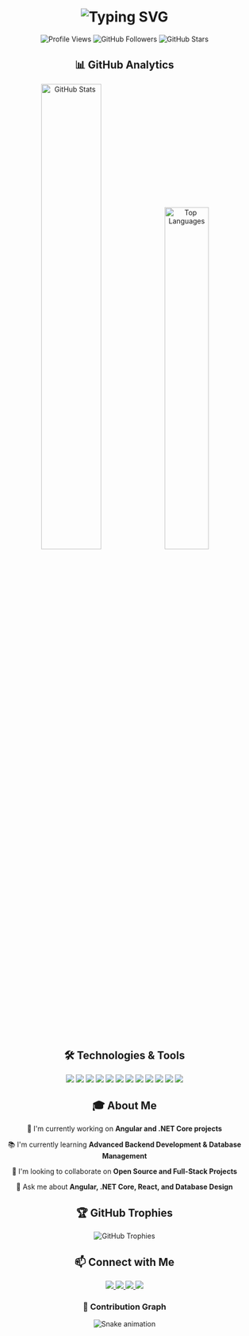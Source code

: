 <h1 align="center">
  <img src="https://readme-typing-svg.herokuapp.com?font=Fira+Code&size=30&duration=3000&pause=1000&color=A020F0&center=true&vCenter=true&width=435&lines=Hi+there+👋;I'm+Althaf+Husain;A+Passionate;Full+Stack+Developer;Always+Learning;New+Things" alt="Typing SVG" />
</h1>

<div align="center">
  <img src="https://komarev.com/ghpvc/?username=althafhsn&color=blueviolet" alt="Profile Views"/>
  <img src="https://img.shields.io/github/followers/althafhsn?label=Followers&style=social" alt="GitHub Followers"/>
  <img src="https://img.shields.io/github/stars/althafhsn?label=Stars&style=social" alt="GitHub Stars"/>
</div>

<h2 align="center">📊 GitHub Analytics</h2>

<div align="center">
  <img width="49%" src="https://github-readme-stats.vercel.app/api?username=althafhsn&show_icons=true&theme=radical" alt="GitHub Stats"/>
  <img width="42%" src="https://github-readme-stats.vercel.app/api/top-langs/?username=althafhsn&layout=compact&theme=radical" alt="Top Languages"/>
</div>

<h2 align="center">🛠️ Technologies & Tools</h2>

<div align="center">
<img src="https://img.shields.io/badge/C%23-239120?style=for-the-badge&logo=csharp&logoColor=white"/>
<img src="https://img.shields.io/badge/Angular-DD0031?style=for-the-badge&logo=angular&logoColor=white"/>
<img src="https://img.shields.io/badge/React-61DAFB?style=for-the-badge&logo=react&logoColor=black"/>
<img src="https://img.shields.io/badge/HTML5-E34F26?style=for-the-badge&logo=html5&logoColor=white"/>
<img src="https://img.shields.io/badge/CSS3-1572B6?style=for-the-badge&logo=css3&logoColor=white"/>
<img src="https://img.shields.io/badge/Tailwind_CSS-06B6D4?style=for-the-badge&logo=tailwindcss&logoColor=white"/>
<img src="https://img.shields.io/badge/JavaScript-F7DF1E?style=for-the-badge&logo=javascript&logoColor=black"/>
<img src="https://img.shields.io/badge/TypeScript-007ACC?style=for-the-badge&logo=typescript&logoColor=white"/>
<img src="https://img.shields.io/badge/Python-3776AB?style=for-the-badge&logo=python&logoColor=white"/>
<img src="https://img.shields.io/badge/SQL-CC2927?style=for-the-badge&logo=microsoftsqlserver&logoColor=white"/>
<img src="https://img.shields.io/badge/Sanity.io-F03E2F?style=for-the-badge&logo=sanity&logoColor=white"/>
<img src="https://img.shields.io/badge/MongoDB-47A248?style=for-the-badge&logo=mongodb&logoColor=white"/>
</div>

<h2 align="center">🎓 About Me</h2>

<div align="center">
  <p>🎯 I'm currently working on <strong>Angular and .NET Core projects</strong></p>
  <p>📚 I'm currently learning <strong>Advanced Backend Development & Database Management</strong></p>
  <p>👯 I'm looking to collaborate on <strong>Open Source and Full-Stack Projects</strong></p>
  <p>💬 Ask me about <strong>Angular, .NET Core, React, and Database Design</strong></p>
</div>

<h2 align="center">🏆 GitHub Trophies</h2>

<div align="center">
  <img src="https://github-profile-trophy.vercel.app/?username=althafhsn&theme=radical&no-frame=true&no-bg=false&margin-w=4&row=1" alt="GitHub Trophies"/>
</div>

<h2 align="center">📫 Connect with Me</h2>

<div align="center">
  <a href="mailto:althafhsn@example.com">
    <img src="https://img.shields.io/badge/Email-D14836?style=for-the-badge&logo=gmail&logoColor=white"/>
  </a>
  <a href="https://www.linkedin.com/in/althafhsn/">
    <img src="https://img.shields.io/badge/LinkedIn-0077B5?style=for-the-badge&logo=linkedin&logoColor=white"/>
  </a>
  <a href="https://x.com/Althafhsn_C?s=08">
    <img src="https://img.shields.io/badge/Twitter-1DA1F2?style=for-the-badge&logo=twitter&logoColor=white"/>
  </a>
  <a href="https://www.instagram.com/caderalthafhusain/">
    <img src="https://img.shields.io/badge/Instagram-E4405F?style=for-the-badge&logo=instagram&logoColor=white"/>
  </a>
</div>

<div align="center">
  <h3>🐍 Contribution Graph</h3>
  <img src="https://github.com/althafhsn/althafhsn/blob/output/github-contribution-grid-snake.svg" alt="Snake animation"/>
</div>
